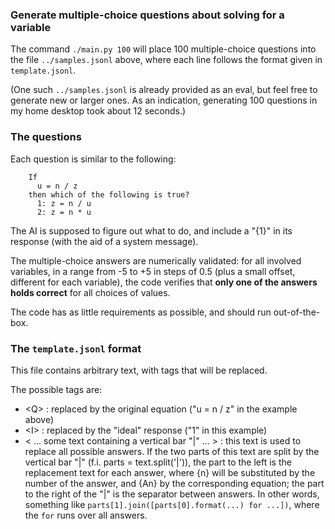 
### Generate multiple-choice questions about solving for a variable

The command `./main.py 100` will place 100 multiple-choice questions
into the file `../samples.jsonl` above, where each line follows
the format given in `template.jsonl`.

(One such `../samples.jsonl` is already provided as an eval, but feel free
to generate new or larger ones. As an indication, generating 100 questions
in my home desktop took about 12 seconds.)

### The questions

Each question is similar to the following:

```
    If
      u = n / z
    then which of the following is true?
      1: z = n / u
      2: z = n * u
```

The AI is supposed to figure out what to do, and include a "{1}"
in its response (with the aid of a system message).

The multiple-choice answers are numerically validated: for all involved
variables, in a range from -5 to +5 in steps of 0.5 (plus a small offset,
different for each variable), the code verifies that **only one of the
answers holds correct** for all choices of values.

The code has as little requirements as possible, and should run out-of-the-box.

### The `template.jsonl` format

This file contains arbitrary text, with tags that will be replaced.

The possible tags are:
* \<Q\> : replaced by the original equation ("u = n / z" in the example above)
* \<I\> : replaced by the "ideal" response ("1" in this example)
* \< ... some text containing a vertical bar "|" ... \> :
  this text is used to replace all possible answers.
  If the two parts of this text are split by the vertical bar "|"
  (f.i. parts = text.split('|')),
  the part to the left is the replacement text for each answer,
  where {n} will be substituted by the number of the answer, and
  {An} by the corresponding equation; the part to the right
  of the "|" is the separator between answers. In other words,
  something like `parts[1].join([parts[0].format(...) for ...])`,
  where the `for` runs over all answers.
